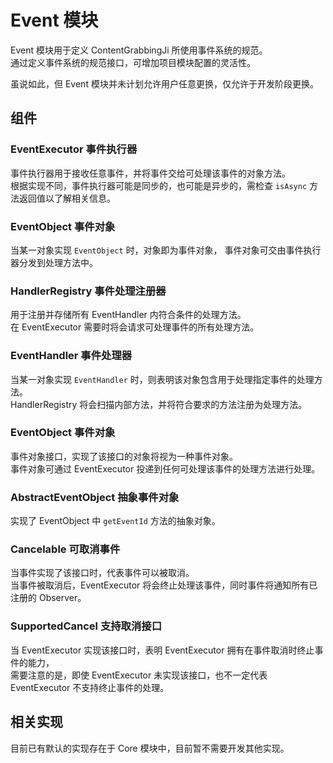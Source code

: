 # Event 模块 #
Event 模块用于定义 ContentGrabbingJi 所使用事件系统的规范。  
通过定义事件系统的规范接口，可增加项目模块配置的灵活性。  

虽说如此，但 Event 模块并未计划允许用户任意更换，仅允许于开发阶段更换。

## 组件 ##
### EventExecutor 事件执行器
事件执行器用于接收任意事件，并将事件交给可处理该事件的对象方法。  
根据实现不同，事件执行器可能是同步的，也可能是异步的，需检查 `isAsync` 方法返回值以了解相关信息。

### EventObject 事件对象
当某一对象实现 `EventObject` 时，对象即为事件对象，
事件对象可交由事件执行器分发到处理方法中。

### HandlerRegistry 事件处理注册器
用于注册并存储所有 EventHandler 内符合条件的处理方法。  
在 EventExecutor 需要时将会请求可处理事件的所有处理方法。

### EventHandler 事件处理器
当某一对象实现 `EventHandler` 时，则表明该对象包含用于处理指定事件的处理方法。  
HandlerRegistry 将会扫描内部方法，并将符合要求的方法注册为处理方法。

### EventObject 事件对象
事件对象接口，实现了该接口的对象将视为一种事件对象。  
事件对象可通过 EventExecutor 投递到任何可处理该事件的处理方法进行处理。

### AbstractEventObject 抽象事件对象
实现了 EventObject 中 `getEventId` 方法的抽象对象。

### Cancelable 可取消事件
当事件实现了该接口时，代表事件可以被取消。  
当事件被取消后，EventExecutor 将会终止处理该事件，同时事件将通知所有已注册的 Observer。

### SupportedCancel 支持取消接口
当 EventExecutor 实现该接口时，表明 EventExecutor 拥有在事件取消时终止事件的能力，  
需要注意的是，即使 EventExecutor 未实现该接口，也不一定代表 EventExecutor 不支持终止事件的处理。

## 相关实现 ##
目前已有默认的实现存在于 Core 模块中，目前暂不需要开发其他实现。
